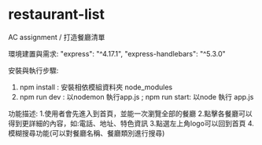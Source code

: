 # restaurant-list
AC assignment / 打造餐廳清單

環境建置與需求:
"express": "^4.17.1",
"express-handlebars": "^5.3.0"

安裝與執行步驟:
1. npm install : 安裝相依模組資料夾 node_modules
2. npm run dev : 以nodemon 執行app.js ; npm run start: 以node 執行 app.js

功能描述: 
1.使用者會先進入到首頁，並能一次瀏覽全部的餐廳
2.點擊各餐廳可以得到更詳細的內容，如:電話、地址、特色資訊
3.點選左上角logo可以回到首頁
4.模糊搜尋功能(可以對餐廳名稱、餐廳類別進行搜尋)
